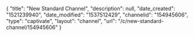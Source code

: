 {
    "title": "New Standard Channel",
    "description": null,
    "date_created": "1521239940",
    "date_modified": "1537512429",
    "channelid": "154945606",
    "type": "captivate",
    "layout": "channel",
    "url": "\/c\/new-standard-channel\/154945606"
}